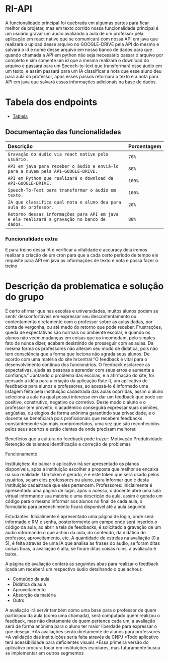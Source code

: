 
# RI-API

A funcionalidade principal foi quebrada em algumas partes para ficar melhor de projetar, mas em texto corrido nossa funcionalidade principal é um usuário gravar um áudio avaliando a aula de um professor pela aplicação em react native que se comunicará com nossa API em java que realizará o upload desse arquivo no GOOGLE-DRIVE pela API do mesmo e salvará o id e nome desse arquivo em nosso banco de dados para que quando chamada a API em python não seja necessário passar o arquivo por completo e sim somente um id que a mesma realizará o download do arquivo e passará para um Speech-to-text que transformará esse áudio em um texto, e assim passará para um IA classificar a nota que esse aluno deu para aula do professor, após esses passos retornará o texto e a nota para API em java que salvará essas informações adicionais na base de dados.

# Tabela dos endpoints
 
- [Tablela](https://endpoints-nu.vercel.app)


## Documentação das funcionalidades

| Descrição   | Porcentagem|
| :---------- | :--------- |
|`Gravação do áudio via react native pelo usuário.`|`70%`|
|`API em java para receber o áudio e enviá-lo para a nuvem pela API-GOOGLE-DRIVE.`|`80%`|
|`API em Python que realizará o download da API-GOOGLE-DRIVE.`|`100%`|
|`Speech-To-Text para transformar o áudio em texto.`|`100%`|
|`IA que classifica qual nota o aluno deu para aula do professor.`|`20%`|
|`Retorno dessas informações para API em java e ela realizará a gravação no banco de dados.`|`80%`|

### Funcionalidade extra
E para treino dessa IA e verificar a vitalidade e accuracy dela iremos realizar a criação de um cron para que a cada certo período de tempo ele requisite para API em java as informações de texto e nota e possa fazer o treino


# Descrição da problematica e solução do grupo
É certo afirmar que nas escolas e universidades, muitos alunos podem se sentir desconfortáveis em expressar seu descontentamento ou contentamento diretamente com o professor sobre as aulas dadas, por conta de vergonha, ou até medo do retorno que pode receber. Frustrações, queda de expectativas são normais no ambiente escolar, e quando os alunos não veem mudanças em coisas que os incomodam, pelo simples fato de nunca dizer, acabam desistindo de prosseguir com as aulas. Da mesma forma os professores não alteram seu modo de didática, pois não tem consciência que a forma que leciona não agrada seus alunos.
De acordo com uma matéria do site hrcentral “O feedback é vital para o desenvolvimento contínuo dos funcionários. O feedback esclarece as expectativas, ajuda as pessoas a aprender com seus erros e aumenta a confiança.”
Juntando o problema das escolas, e a afirmação do site, foi pensado a idéia para a criação da aplicação Rate It, um aplicativo de feedbacks para alunos e professores, ao acessá-lo é informado uma listagem feita pela instituição cadastrada das aulas ocorridas, assim o aluno seleciona a aula na qual possui interesse em dar um feedback que pode ser positivo, construtivo, negativo ou corretivo.
Deste modo o aluno e o professor tem proveito, o acadêmico conseguirá expressar suas opiniões, angústias, ou elogios de forma anônima garantindo sua privacidade, e o docente se beneficiará pois profissionais que recebem feedbacks constantemente são mais comprometidos, uma vez que são reconhecidos pelos seus acertos e estão cientes de onde precisam melhorar.

Benefícios que a cultura do feedback pode trazer:
Motivação
Produtividade
Retenção de talentos
Identificação e correção de problemas

Funcionamento

Instituições: Ao baixar o aplicativo irá ser apresentado os planos disponíveis, após a instituição escolher a proposta que melhor se encaixa na sua realidade. Um token é gerado, e é este token que será usado pelos usuários, sejam eles professores ou aluno, para informar que é desta instituição cadastrada que eles pertencem.
Professores: Inicialmente é apresentado uma página de login, após o acesso, o docente abre uma sala virtual informando sua matéria e uma descrição da aula, assim é gerado um código para o mesmo informar aos alunos no final de cada aula, o formulário para preenchimento ficará disponível até a aula seguinte.

Estudantes: Inicialmente é apresentado uma página de login, onde será informado o RM e senha, posteriormente um campo onde será inserido o código da aula, ao abrir a tela de feedbacks, é solicitado a gravação de um áudio informando o que achou da aula, do conteúdo, da didática do professor, aproveitamento, etc. A quantidade de estrelas na avaliação (0 a 5), é feita através de uma IA que analisa as frases do áudio, se foram ditas coisas boas, a avaliação é alta, se foram ditas coisas ruins, a avaliação é baixa.

A página de avaliação conterá as seguintes abas para realizar o feedback (cada um receberá um respectivo áudio detalhando o que achou):
- Conteúdo da aula
- Didática da aula
- Aproveitamento
- Absorção da matéria
- Outro

A avaliação irá servir também como uma base para o professor de quem participou da aula (como uma chamada), será computado quem realizou o feedback, mas não diretamente de quem pertence cada um, a avaliação será de forma anônima para o aluno ter maior liberdade para expressar o que desejar.
*As avaliações serão diretamente de alunos para professores
*A validação das instituições seria feita através de CNPJ
*Todo aplicativo terá acessibilidade para deficientes visuais
*Essa primeira versão do aplicativo procura focar em instituições escolares, mas futuramente busca se implementar em outros segmentos




